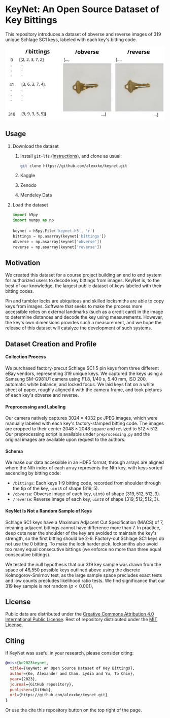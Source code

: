 # KeyNet: An Open Source Dataset of Key Bittings

This repository introduces a dataset of obverse and reverse images of 319 unique Schlage SC1 keys, labeled with each key's bitting code.

![schema](schema.svg)



## Usage

1. Download the dataset

   1. Install `git-lfs` ([instructions](https://github.com/git-lfs/git-lfs/wiki/Installation)), and clone as usual:

      ```bash
      git clone https://github.com/alexxke/keynet.git
      ```

   2. Kaggle

   3. Zenodo

   4. Mendeley Data

2. Load the dataset

   ```python
   import h5py
   import numpy as np
   
   keynet = h5py.File('keynet.h5', 'r')
   bittings = np.asarray(keynet['bittings'])
   obverse = np.asarray(keynet['obverse'])
   reverse = np.asarray(keynet['reverse'])
   ```



## Motivation

We created this dataset for a course project building an end to end system for authorized users to decode key bittings from images. KeyNet is, to the best of our knowledge, the largest public dataset of keys labeled with their bitting codes.

Pin and tumbler locks are ubiquitous and skilled locksmiths are able to copy keys from images. Software that seeks to make the process more accessible relies on external landmarks (such as a credit card) in the image to determine distances and decode the key using measurements. However, the key's own dimensions provides such a measurement, and we hope the release of this dataset will catalyze the development of such systems.



## Dataset Creation and Profile

#### Collection Process

We purchased factory-precut Schlage SC1 5 pin keys from three different eBay vendors, representing 319 unique keys. We captured the keys using a Samsung SM-G981U1 camera using F1.8, 1/40 s, 5.40 mm, ISO 200, automatic white balance, and locked focus. We laid keys flat on a white sheet of paper, roughly aligned it with the camera frame, and took pictures of each key's obverse and reverse.

#### Preprocessing and Labeling

Our camera natively captures $3024 \times 4032$ px JPEG images, which were manually labeled with each key's factory-stamped bitting code. The images are cropped to their center $2048 \times 2048$ square and resized to $512 \times 512$. Our preprocessing script is available under `preprocessing.py` and the original images are available upon request to the authors.

#### Schema

We make our data accessible in an HDF5 format, through arrays are aligned where the Nth index of each array represents the Nth key, with keys sorted ascending by bitting code:

- `/bittings`: Each keys 1-9 bitting code, recorded from shoulder through the tip of the key, `uint8` of shape $(319, 5)$.
- `/obverse`: Obverse image of each key, `uint8` of shape $(319, 512, 512, 3)$.
- `/reverse`: Reverse image of each key, `uint8` of shape $(319, 512, 512, 3)$.

#### KeyNet Is Not a Random Sample of Keys

Schlage SC1 keys have a Maximum Adjacent Cut Specification (MACS) of 7, meaning adjacent bittings cannot have difference more than 7. In practice, deep cuts near the shoulder of the key are avoided to maintain the key's strength, so the first bitting should be 2-9. Factory-cut Schlage SC1 keys do not use the 0 bitting. To make the lock harder pick, locksmiths also avoid too many equal consecutive bittings (we enforce no more than three equal consecutive bittings).

We tested the null hypothesis that our 319 key sample was drawn from the space of 46,550 possible keys outlined above using the discrete Kolmogorov-Smirnov test, as the large sample space precludes exact tests and low counts precludes likelihood ratio tests. We find significance that our 319 key sample is not random ($p < 0.001$), 



## License

Public data are distributed under the [Creative Commons Attribution 4.0 International Public License](https://creativecommons.org/licenses/by/4.0/). Rest of repository distributed under the [MIT License](https://opensource.org/license/mit/).



## Citing

If KeyNet was useful in your research, please consider citing:

```bibtex
@misc{ke2023keynet,
  title={KeyNet: An Open Source Dataset of Key Bittings},
  author={Ke, Alexander and Chan, Lydia and Yu, To Chin},
  year={2023},
  journal={GitHub repository},
  publisher={GitHub},
  url={https://github.com/alexxke/keynet.git}
}
```

Or use the cite this repository button on the top right of the page.
